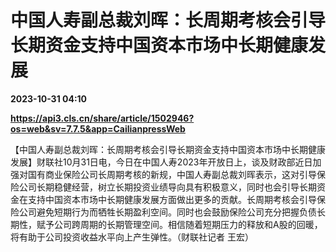# 中国人寿副总裁刘晖：长周期考核会引导长期资金支持中国资本市场中长期健康发展

**2023-10-31 04:10**

**https://api3.cls.cn/share/article/1502946?os=web&sv=7.7.5&app=CailianpressWeb**

【中国人寿副总裁刘晖：长周期考核会引导长期资金支持中国资本市场中长期健康发展】财联社10月31日电，今日在中国人寿2023年开放日上，谈及财政部近日加强对国有商业保险公司长周期考核的新规，中国人寿副总裁刘晖表示，这对引导保险公司长期稳健经营，树立长期投资业绩导向具有积极意义，同时也会引导长期资金在支持中国资本市场中长期健康发展方面做出更多的贡献。长周期考核会引导保险公司避免短期行为而牺牲长期盈利空间。同时也会鼓励保险公司充分把握负债长期性，赋予公司跨周期的长期管理空间。相信随着短期压力的释放和A股的回暖，将有助于公司投资收益水平向上产生弹性。（财联社记者 王宏）